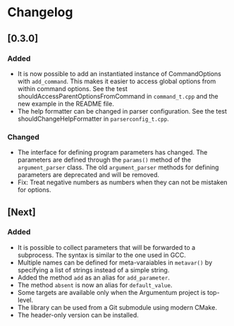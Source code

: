 
# Changelog

## [0.3.0]

### Added

- It is now possible to add an instantiated instance of CommandOptions with `add_command`.  This
  makes it easier to access global options from within command options.  See the test
  shouldAccessParentOptionsFromCommand in `command_t.cpp` and the new example in the README file.
- The help formatter can be changed in parser configuration. See the test shouldChangeHelpFormatter
  in `parserconfig_t.cpp`.

### Changed

- The interface for defining program parameters has changed.  The parameters are defined through the
  `params()` method of the `argument_parser` class.  The old `argument_parser` methods for defining
  parameters are deprecated and will be removed.
- Fix: Treat negative numbers as numbers when they can not be mistaken for options.

## [Next]

### Added

- It is possible to collect parameters that will be forwarded to a subprocess.  The syntax is
  similar to the one used in GCC.
- Multiple names can be defined for meta-varaiables in `metavar()` by specifying a list of strings
  instead of a simple string.
- Added the method `add` as an alias for `add_parameter`.
- The method `absent` is now an alias for `default_value`.
- Some targets are available only when the Argumentum project is top-level.
- The library can be used from a Git submodule using modern CMake.
- The header-only version can be installed.
